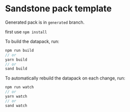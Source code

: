 # Sandstone pack template

[//]: # "If .disable is removed from .github/workflows/packbuild.yml.disable & the repo is published to GitHub."
Generated pack is in `generated` branch.

first use `npm install`

To build the datapack, run:
```ts
npm run build
// or
yarn build
// or
sand build
```

To automatically rebuild the datapack on each change, run:
```ts
npm run watch
// or
yarn watch
// or
sand watch
```
